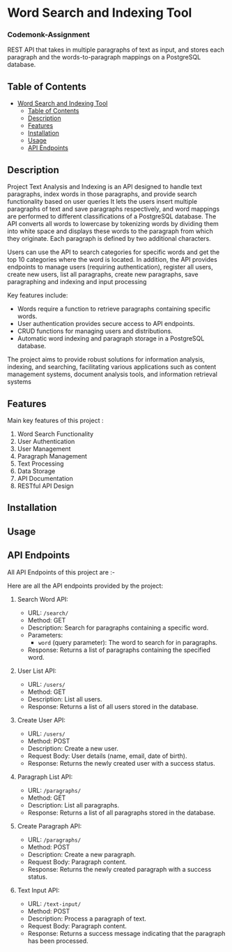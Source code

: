 # Word Search and Indexing Tool
### Codemonk-Assignment

REST API that takes in multiple paragraphs of text as input, and stores each paragraph and the words-to-paragraph mappings on a PostgreSQL database.

## Table of Contents
- [Word Search and Indexing Tool](#word-search-and-indexing-tool)
  - [Table of Contents](#table-of-contents)
  - [Description](#description)
  - [Features](#features)
  - [Installation](#installation)
  - [Usage](#usage)
  - [API Endpoints](#api-endpoints)
 
## Description
Project Text Analysis and Indexing is an API designed to handle text paragraphs, index words in those paragraphs, and provide search functionality based on user queries It lets the users insert multiple paragraphs of text and save paragraphs respectively, and word mappings are performed to different classifications of a PostgreSQL database. The API converts all words to lowercase by tokenizing words by dividing them into white space and displays these words to the paragraph from which they originate. Each paragraph is defined by two additional characters.

Users can use the API to search categories for specific words and get the top 10 categories where the word is located. In addition, the API provides endpoints to manage users (requiring authentication), register all users, create new users, list all paragraphs, create new paragraphs, save paragraphing and indexing and input processing

Key features include:

  - Words require a function to retrieve paragraphs containing specific words.
  - User authentication provides secure access to API endpoints.
  - CRUD functions for managing users and distributions.
  - Automatic word indexing and paragraph storage in a PostgreSQL database.

The project aims to provide robust solutions for information analysis, indexing, and searching, facilitating various applications such as content management systems, document analysis tools, and information retrieval systems

## Features
Main key features of this project :

1. Word Search Functionality
2. User Authentication
3. User Management
4. Paragraph Management
5. Text Processing
6. Data Storage
7. API Documentation
8. RESTful API Design

## Installation



## Usage



## API Endpoints

All API Endpoints of this project are :-

Here are all the API endpoints provided by the project:

1. Search Word API:
   - URL: `/search/`
   - Method: GET
   - Description: Search for paragraphs containing a specific word.
   - Parameters:
     - `word` (query parameter): The word to search for in paragraphs.
   - Response: Returns a list of paragraphs containing the specified word.

2. User List API:
   - URL: `/users/`
   - Method: GET
   - Description: List all users.
   - Response: Returns a list of all users stored in the database.

3. Create User API:
   - URL: `/users/`
   - Method: POST
   - Description: Create a new user.
   - Request Body: User details (name, email, date of birth).
   - Response: Returns the newly created user with a success status.

4. Paragraph List API:
   - URL: `/paragraphs/`
   - Method: GET
   - Description: List all paragraphs.
   - Response: Returns a list of all paragraphs stored in the database.

5. Create Paragraph API:
   - URL: `/paragraphs/`
   - Method: POST
   - Description: Create a new paragraph.
   - Request Body: Paragraph content.
   - Response: Returns the newly created paragraph with a success status.

6. Text Input API:
   - URL: `/text-input/`
   - Method: POST
   - Description: Process a paragraph of text.
   - Request Body: Paragraph content.
   - Response: Returns a success message indicating that the paragraph has been processed.

